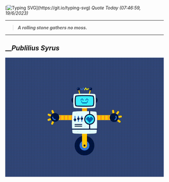 [![Typing SVG](https://readme-typing-svg.herokuapp.com?font=Press+Start+2P&color=C2F784&size=35&width=900&height=100&lines=Hello+World%2C+I'm+Hung+!)](https://git.io/typing-svg) 
_Quote Today (07:46:59, 19/6/2023)_
___
>**_A rolling stone gathers no moss._**
___

## __**_Publilius Syrus_**

![RobotDance](src/assets/images/robot-dancing-dribble.gif?style=center)
